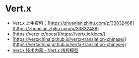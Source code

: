 # Vert.x



* Vert.x 上手资料：[https://zhuanlan.zhihu.com/p/33832486](https://zhuanlan.zhihu.com/p/33832486)
* [https://vertx.io/docs/](https://vertx.io/docs/)
* [https://vertxchina.github.io/vertx-translation-chinese/](https://vertxchina.github.io/vertx-translation-chinese/)
* [Vert.x 技术内幕 - Vert.x 线程模型](https://www.sczyh30.com/posts/Vert-x/vertx-advanced-demystifying-thread-model/)

